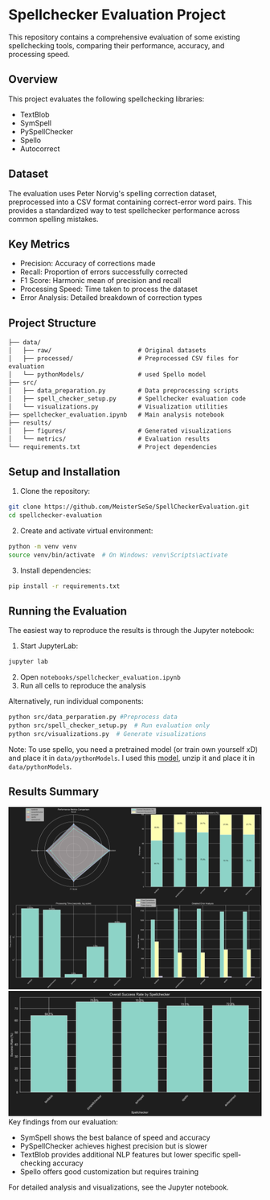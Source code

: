 # Spellchecker Evaluation Project

This repository contains a comprehensive evaluation of some existing spellchecking tools, comparing their performance, accuracy, and processing speed.

## Overview

This project evaluates the following spellchecking libraries:
- TextBlob
- SymSpell
- PySpellChecker
- Spello
- Autocorrect

## Dataset

The evaluation uses Peter Norvig's spelling correction dataset, preprocessed into a CSV format containing correct-error word pairs. This provides a standardized way to test spellchecker performance across common spelling mistakes.

## Key Metrics

- Precision: Accuracy of corrections made
- Recall: Proportion of errors successfully corrected
- F1 Score: Harmonic mean of precision and recall
- Processing Speed: Time taken to process the dataset
- Error Analysis: Detailed breakdown of correction types

## Project Structure
```
├── data/
│   ├── raw/                        # Original datasets
│   ├── processed/                  # Preprocessed CSV files for evaluation
│   └── pythonModels/               # used Spello model
├── src/
│   ├── data_preparation.py         # Data preprocessing scripts
│   ├── spell_checker_setup.py      # Spellchecker evaluation code
│   └── visualizations.py           # Visualization utilities
├── spellchecker_evaluation.ipynb   # Main analysis notebook
├── results/
│   ├── figures/                    # Generated visualizations
│   └── metrics/                    # Evaluation results
└── requirements.txt                # Project dependencies
```

## Setup and Installation

1. Clone the repository:
```bash
git clone https://github.com/MeisterSeSe/SpellCheckerEvaluation.git
cd spellchecker-evaluation
```

2. Create and activate virtual environment:
```bash
python -m venv venv
source venv/bin/activate  # On Windows: venv\Scripts\activate
```

3. Install dependencies:
```bash
pip install -r requirements.txt
```

## Running the Evaluation

The easiest way to reproduce the results is through the Jupyter notebook:
1. Start JupyterLab:
```bash
jupyter lab
```
2. Open `notebooks/spellchecker_evaluation.ipynb`
3. Run all cells to reproduce the analysis

Alternatively, run individual components:
```bash
python src/data_perparation.py #Preprocess data
python src/spell_checker_setup.py  # Run evaluation only
python src/visualizations.py  # Generate visualizations
```
Note: To use spello, you need a pretrained model (or train own yourself xD) and place it in `data/pythonModels`.
I used this [model](https://haptik-website-images.haptik.ai/spello_models/en.pkl.zip), unzip it and place it in `data/pythonModels`.
## Results Summary

![Evalution_results](/results/graphs/spellchecker_analysis.png)
![Evalution_results](/results/graphs/success_rate.png)
Key findings from our evaluation:
- SymSpell shows the best balance of speed and accuracy
- PySpellChecker achieves highest precision but is slower
- TextBlob provides additional NLP features but lower specific spell-checking accuracy
- Spello offers good customization but requires training

For detailed analysis and visualizations, see the Jupyter notebook.
